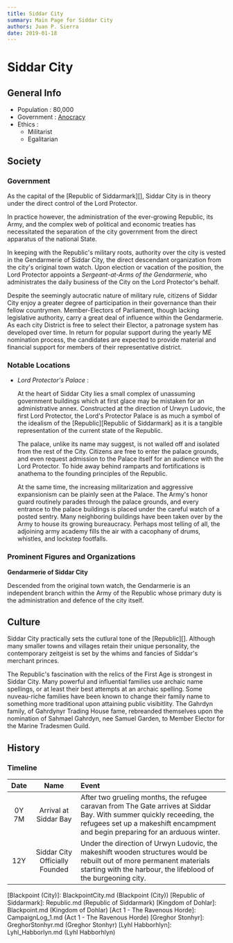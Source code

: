 ```yaml
---
title: Siddar City
summary: Main Page for Siddar City
authors: Juan P. Sierra
date: 2019-01-18
---
```


# Siddar City

## General Info

- Population : 80,000
- Government : [Anocracy](https://en.wikipedia.org/wiki/Anocracy)
- Ethics :
    - Militarist
    - Egalitarian

## Society

### Government

As the capital of the [Republic of Siddarmark][], Siddar City is in theory under the direct control of the Lord Protector.

In practice however, the administration of the ever-growing Republic, its Army, and the complex web of political and economic treaties has necessitated the separation of the city government from the direct apparatus of the national State.

In keeping with the Republic's military roots, authority over the city is vested in the Gendarmerie of Siddar City, the direct descendant organization from the city's original town watch. Upon election or vacation of the position, the Lord Protector appoints a *Sergeant-at-Arms of the Gendarmerie*, who administrates the daily business of the City on the Lord Protector's behalf.

Despite the seemingly autocratic nature of military rule, citizens of Siddar City enjoy a greater degree of participation in their governance than their fellow countrymen. Member-Electors of Parliament, though lacking legislative authority, carry a great deal of influence within the Gendarmerie. As each city District is free to select their Elector, a patronage system has developed over time. In return for popular support during the yearly ME nomination process, the candidates are expected to provide material and financial support for members of their representative district.

### Notable Locations

- *Lord Protector's Palace* :

    At the heart of Siddar City lies a small complex of unassuming government buildings which at first glace may be mistaken for an administrative annex. Constructed at the direction of Urwyn Ludovic, the first Lord Protector, the Lord's Protector Palace is as much a symbol of the idealism of the [Republic][Republic of Siddarmark] as it is a tangible representation of the current state of the Republic.
    
    The palace, unlike its name may suggest, is not walled off and isolated from the rest of the City. Citizens are free to enter the palace grounds, and even request admission to the Palace itself for an audience with the Lord Protector. To hide away behind ramparts and fortifications is anathema to the founding principles of the Republic.
    
    At the same time, the increasing militarization and aggressive expansionism can be plainly seen at the Palace. The Army's honor guard routinely parades through the palace grounds, and every entrance to the palace buildings is placed under the careful watch of a posted sentry. Many neighboring buildings have been taken over by the Army to house its growing bureaucracy. Perhaps most telling of all, the adjoining army academy fills the air with a cacophany of drums, whistles, and lockstep footfalls.
    


### Prominent Figures and Organizations

**Gendarmerie of Siddar City**

Descended from the original town watch, the Gendarmerie is an independent branch within the Army of the Republic whose primary duty is the administration and defence of the city itself.



## Culture

Siddar City practically sets the cutlural tone of the [Republic][]. Although many smaller towns and villages retain their unique personality, the contemporary zeitgeist is set by the whims and fancies of Siddar's merchant princes.

The Republic's fascination with the relics of the First Age is strongest in Siddar City. Many powerful and influential families use archaic name spellings, or at least their best attempts at an archaic spelling. Some nuveau-riche families have been known to change their family name to something more traditional upon attaining public visibitlity. The Gahrdyn family, of Gahrdynyr Trading House fame, rebreanded themselves upon the nomination of Sahmael Gahrdyn, nee Samuel Garden, to Member Elector for the Marine Tradesmen Guild.

## History

### Timeline

Date | Name | Event
:---:|:----:|:----
0Y 7M | Arrival at Siddar Bay | After two grueling months, the refugee caravan from The Gate arrives at Siddar Bay. With summer quickly receeding, the refugees set up a makeshift encampment and begin preparing for an arduous winter.
12Y | Siddar City Officially Founded | Under the direction of Urwyn Ludovic, the makeshift wooden structures would be rebuilt out of more permanent materials starting with the harbour, the lifeblood of the burgeoning city.



[Book of Prophesy]: Prophesy.md (Book of Prophesy)
[Tritanian Calendar]: Calendar.md (Tritanian Calendar)
[Stonhyr's Speech at Noxwall]: StonhyrNoxwallSpeech.md (Stonhyr's Speech at Noxwall)
[Alchemist's Journal]: AlchemistJournal.md (Alchemist's Journal)
[Gnolls]: Gnolls.md (Gnolls)
[Timeline]: Timeline.md (Timeline)
[Gahrdynyr Trade House]: GahrdynyrTradeHouse.md (Gahrdynyr Trade House)
[Siddar City]: SiddarCity.md (Siddar City)
[Blackpoint (City)]: BlackpointCity.md (Blackpoint (City))
[Republic of Siddarmark]: Republic.md (Republic of Siddarmark)
[Kingdom of Dohlar]: Blackpoint.md (Kingdom of Dohlar)
[Act 1 - The Ravenous Horde]: CampaignLog_1.md (Act 1 - The Ravenous Horde)
[Greghor Stonhyr]: GreghorStonhyr.md (Greghor Stonhyr)
[Lyhl Habborhlyn]: Lyhl_Habborlyn.md (Lyhl Habborhlyn)